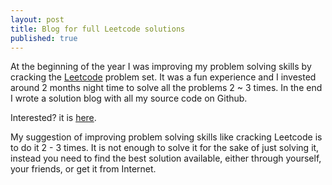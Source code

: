 ```yaml
---
layout: post
title: Blog for full Leetcode solutions
published: true
---
```


At the beginning of the year I was improving my problem solving skills by cracking the [Leetcode](http://www.leetcode.com) problem set. It was a fun experience and I invested around 2 months night time to solve all the problems 2 ~ 3 times. In the end I wrote a solution blog with all my source code on Github. 

Interested? it is [here](https://github.com/zyzyis/leetcode).

My suggestion of improving problem solving skills like cracking Leetcode is to do it 2 - 3 times. It is not enough to solve it for the sake of just solving it, instead you need to find the best solution available, either through yourself, your friends, or get it from Internet.
